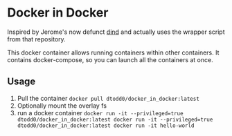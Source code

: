 # Docker in Docker

Inspired by Jerome's now defunct [dind](https://github.com/jpetazzo/dind) and actually uses the wrapper script from that repository.

This docker container allows running containers within other containers. It contains docker-compose, so you can launch all the containers at once.

## Usage

1. Pull the container `docker pull dtodd0/docker_in_docker:latest`
1. Optionally mount the overlay fs
1. run a docker container `docker run -it --privileged=true dtodd0/docker_in_docker:latest docker run -it --privileged=true dtodd0/docker_in_docker:latest docker run -it hello-world`


